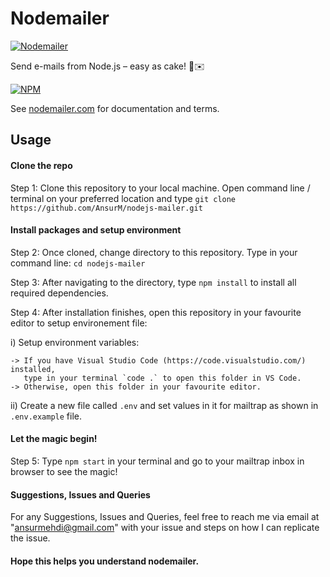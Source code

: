 # Nodemailer

[![Nodemailer](https://raw.githubusercontent.com/nodemailer/nodemailer/master/assets/nm_logo_200x136.png)](https://nodemailer.com/about/)

Send e-mails from Node.js – easy as cake! 🍰✉️

[![NPM](https://nodei.co/npm/nodemailer.png?downloads=true&downloadRank=true&stars=true)](https://nodemailer.com/about/)

See [nodemailer.com](https://nodemailer.com/) for documentation and terms.

## Usage

#### Clone the repo

Step 1: Clone this repository to your local machine. Open command line / terminal on your preferred location and type `git clone https://github.com/AnsurM/nodejs-mailer.git`

#### Install packages and setup environment

Step 2: Once cloned, change directory to this repository. Type in your command line: `cd nodejs-mailer`

Step 3: After navigating to the directory, type `npm install` to install all required dependencies.

Step 4: After installation finishes, open this repository in your favourite editor to setup environement file:

i) Setup environment variables:

    -> If you have Visual Studio Code (https://code.visualstudio.com/) installed,
       type in your terminal `code .` to open this folder in VS Code.
    -> Otherwise, open this folder in your favourite editor.

ii) Create a new file called `.env` and set values in it for mailtrap as shown in `.env.example` file.

#### Let the magic begin!

Step 5: Type `npm start` in your terminal and go to your mailtrap inbox in browser to see the magic!

#### Suggestions, Issues and Queries

For any Suggestions, Issues and Queries, feel free to reach me via email at "ansurmehdi@gmail.com"
with your issue and steps on how I can replicate the issue.

#### Hope this helps you understand nodemailer.
